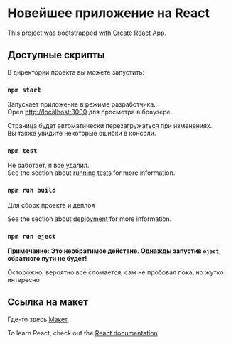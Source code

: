 # Новейшее приложение на React

This project was bootstrapped with [Create React App](https://github.com/facebook/create-react-app).

## Доступные скрипты

В директории проекта вы можете запустить:

### `npm start`

Запускает приложение в режиме разработчика.\
Open [http://localhost:3000](http://localhost:3000) для просмотра в браузере.

Страница будет автоматически перезагружаться при изменениях.\
Вы также увидите некоторые ошибки в консоли.

### `npm test`

Не работает, я все удалил.\
See the section about [running tests](https://facebook.github.io/create-react-app/docs/running-tests) for more information.

### `npm run build`

Для сборк проекта и деплоя

See the section about [deployment](https://facebook.github.io/create-react-app/docs/deployment) for more information.

### `npm run eject`

**Примечание: Это необратимое действие. Однажды запустив `eject`, обратного пути не будет!**

Осторожно, вероятно все сломается, сам не пробовал пока, но жутко интересно

## Ссылка на макет

Где-то здесь [Макет](https://www.figma.com/file/ocw9a6hNGeAejl4F3G9fp8/React-_-Проектные-задачи-(3-месяца)_external_link?node-id=724%3A350&t=Zjr6vVdEF8w2F10e-0).

To learn React, check out the [React documentation](https://reactjs.org/).
